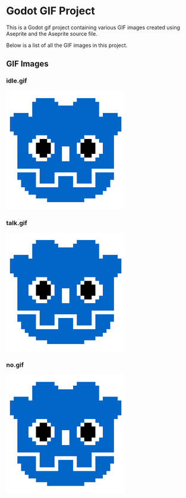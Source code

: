 # Godot GIF Project

This is a Godot gif project containing various GIF images created using Aseprite and the Aseprite source file. 

Below is a list of all the GIF images in this project.

## GIF Images

### **idle.gif**

![idle](./gif/idle.gif)

### **talk.gif**

![talk](./gif/talk.gif)


### **no.gif**

![no](./gif/no.gif)
